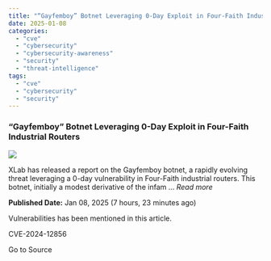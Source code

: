 ```yaml
---
title: "“Gayfemboy” Botnet Leveraging 0-Day Exploit in Four-Faith Industrial Routers"
date: 2025-01-08
categories: 
  - "cve"
  - "cybersecurity"
  - "cybersecurity-awareness"
  - "security"
  - "threat-intelligence"
tags: 
  - "cve"
  - "cybersecurity"
  - "security"
---
```


### “Gayfemboy” Botnet Leveraging 0-Day Exploit in Four-Faith Industrial Routers

![](https://upload.cvefeed.io/news/22840/thumbnail.jpg)

XLab has released a report on the Gayfemboy botnet, a rapidly evolving threat leveraging a 0-day vulnerability in Four-Faith industrial routers. This botnet, initially a modest derivative of the infam ... _Read more_

**Published Date:** Jan 08, 2025 (7 hours, 23 minutes ago)

Vulnerabilities has been mentioned in this article.

CVE-2024-12856

Go to Source
